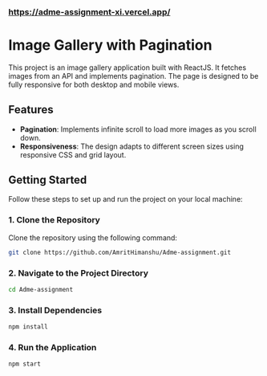 ### https://adme-assignment-xi.vercel.app/

# Image Gallery with Pagination

This project is an image gallery application built with ReactJS. It fetches images from an API and implements pagination. The page is designed to be fully responsive for both desktop and mobile views.

## Features

- **Pagination**: Implements infinite scroll to load more images as you scroll down.
- **Responsiveness**: The design adapts to different screen sizes using responsive CSS and grid layout.

## Getting Started

Follow these steps to set up and run the project on your local machine:

### 1. Clone the Repository

Clone the repository using the following command:

```bash
git clone https://github.com/AmritHimanshu/Adme-assignment.git
```

### 2. Navigate to the Project Directory
```bash
cd Adme-assignment
```

### 3. Install Dependencies
```bash
npm install
```

### 4. Run the Application
```bash
npm start
```
